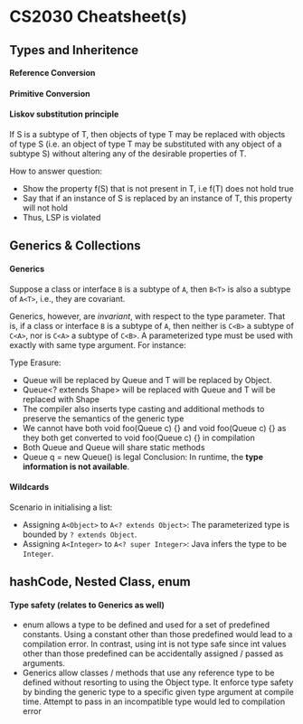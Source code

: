 # CS2030 Cheatsheet(s) 

## Types and Inheritence
#### Reference Conversion
#### Primitive Conversion
#### Liskov substitution principle 
If S is a subtype of T, then objects of type T may be replaced with objects of type S (i.e. an object of type T may be substituted with any object of a subtype S) without altering any of the desirable properties of T.

How to answer question:
  - Show the property f(S) that is not present in T, i.e f(T) does not hold true
  - Say that if an instance of S is replaced by an instance of T, this property will not hold
  - Thus, LSP is violated

## Generics & Collections
#### Generics
Suppose a class or interface `B` is a subtype of `A`, then `B<T>` is also a subtype of `A<T>`, i.e., they are covariant.

Generics, however, are _invariant_, with respect to the type parameter.  That is, if a class or interface `B` is a subtype of `A`, then neither is `C<B>` a subtype of `C<A>`, nor is `C<A>` a subtype of `C<B>`.  A parameterized type must be used with exactly with same type argument.  For instance:

Type Erasure:
- Queue<Circle> will be replaced by Queue and T will be replaced by Object.
- Queue<? extends Shape> will be replaced with Queue and T will be replaced with Shape
- The compiler also inserts type casting and additional methods to preserve the semantics of the generic type
- We cannot have both void foo(Queue<Circle> c) {} and void foo(Queue<Point> c) {} as they both get converted to void foo(Queue c) {} in compilation 
- Both Queue<Point> and Queue<Circle> will share static methods
- Queue<Point> q = new Queue() is legal
Conclusion: In runtime, the **type information is not available**.

#### Wildcards
Scenario in initialising a list:
- Assigning `A<Object>` to `A<? extends Object>`: The parameterized type is bounded by `? extends Object`.
- Assigning `A<Integer>` to `A<? super Integer>`: Java infers the type to be `Integer`. 

## hashCode, Nested Class, enum
#### Type safety (relates to Generics as well)
  - enum allows a type to be defined and used for a set of predefined constants. Using a constant other than those predefined would lead to a compilation error. In contrast, using int is not type safe since int values other than those predefined can be accidentally assigned / passed as arguments. 
  - Generics allow classes / methods that use any reference type to be defined without resorting to using the Object type. It enforce type safety by binding the generic type to a specific given type argument at compile time. Attempt to pass in an incompatible type would led to compilation error 
